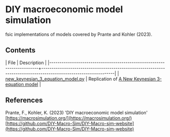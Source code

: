 # DIY macroeconomic model simulation

fsic implementations of models covered by Prante and Kohler (2023).


## Contents

| File                                                                   | Description                                                                                                     |
|------------------------------------------------------------------------+-----------------------------------------------------------------------------------------------------------------|
| [new_keynesian_3_equation_model.py](new_keynesian_3_equation_model.py) | Replication of [A New Keynesian 3-equation model](https://macrosimulation.org/a_new_keynesian_3_equation_model) |


## References
Prante, F., Kohler, K. (2023)
'DIY macroeconomic model simulation'  
[https://macrosimulation.org/](https://macrosimulation.org/)  
[https://github.com/DIY-Macro-Sim/DIY-Macro-sim-website](https://github.com/DIY-Macro-Sim/DIY-Macro-sim-website)
